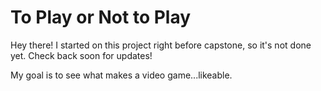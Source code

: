# To Play or Not to Play

Hey there! I started on this project right before capstone, so it's not done yet.
Check back soon for updates! 

My goal is to see what makes a video game...likeable. 